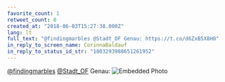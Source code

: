 ```yaml
---
favorite_count: 1
retweet_count: 0
created_at: "2018-06-03T15:27:38.000Z"
lang: lt
full_text: "@findingmarbles @Stadt_OF Genau: https://t.co/d6ZxB5X8H0"
in_reply_to_screen_name: CorinnaBaldauf
in_reply_to_status_id_str: "1003293988651261952"
---
```


[@findingmarbles](https://twitter.com/findingmarbles)
[@Stadt_OF](https://twitter.com/Stadt_OF) Genau:
![Embedded Photo](https://twitter-media-coderbyheart.s3.eu-north-1.amazonaws.com/1003297161986093061-DextcaoWAAItjfh.jpg)
